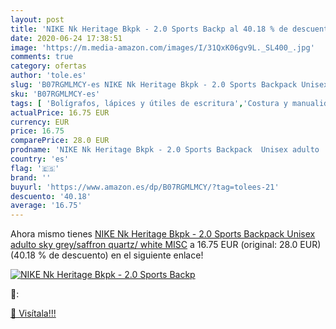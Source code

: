 ```yaml
---
layout: post
title: 'NIKE Nk Heritage Bkpk - 2.0 Sports Backp al 40.18 % de descuento'
date: 2020-06-24 17:38:51
image: 'https://m.media-amazon.com/images/I/31QxK06gv9L._SL400_.jpg'
comments: true
category: ofertas
author: 'tole.es'
slug: 'B07RGMLMCY-es NIKE Nk Heritage Bkpk - 2.0 Sports Backpack Unisex adulto...'
sku: 'B07RGMLMCY-es'
tags: [ 'Bolígrafos, lápices y útiles de escritura','Costura y manualidades','Dibujo','Hogar y cocina','Lápices','Marcadores','Materiales de dibujo','Oficina y papelería','Portaminas','Rotuladores y subrayadores','Subrayadores','backpack', ]
actualPrice: 16.75 EUR
currency: EUR
price: 16.75
comparePrice: 28.0 EUR
prodname: 'NIKE Nk Heritage Bkpk - 2.0 Sports Backpack  Unisex adulto  sky grey/saffron quartz/ white   MISC'
country: 'es'
flag: '🇪🇸'
brand: ''
buyurl: 'https://www.amazon.es/dp/B07RGMLMCY/?tag=tolees-21'
descuento: '40.18'
average: '16.75'
---
```


Ahora mismo tienes [NIKE Nk Heritage Bkpk - 2.0 Sports Backpack  Unisex adulto  sky grey/saffron quartz/ white   MISC](https://www.amazon.es/dp/B07RGMLMCY/?tag=tolees-21) a 16.75 EUR (original: 28.0 EUR) (40.18 %  de descuento) en el siguiente enlace!

[![NIKE Nk Heritage Bkpk - 2.0 Sports Backp](https://m.media-amazon.com/images/I/31QxK06gv9L._SL400_.jpg)](https://www.amazon.es/dp/B07RGMLMCY/?tag=tolees-21)

🔎:


[🛒 Visítala!!!](https://www.amazon.es/dp/B07RGMLMCY/?tag=tolees-21)
